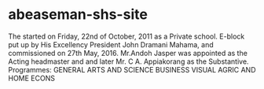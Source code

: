 # abeaseman-shs-site
The started on Friday, 22nd of October, 2011 as a Private school. E-block put up by His Excellency President John Dramani Mahama, and commissioned on 27th May, 2016. Mr.Andoh Jasper was appointed as the Acting headmaster and and later Mr. C A. Appiakorang as the Substantive.  Programmes: GENERAL ARTS AND SCIENCE BUSINESS VISUAL AGRIC AND HOME ECONS
